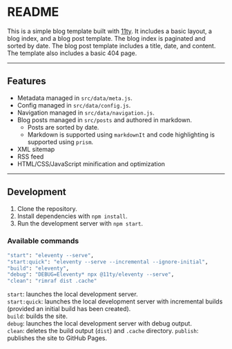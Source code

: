 # README

This is a simple blog template built with [11ty](https://www.11ty.dev). It includes a basic layout, a blog index, and a blog post template. The blog index is paginated and sorted by date. The blog post template includes a title, date, and content. The template also includes a basic 404 page.

---

## Features

- Metadata managed in `src/data/meta.js`.
- Config managed in `src/data/config.js`.
- Navigation managed in `src/data/navigation.js`.
- Blog posts managed in `src/posts` and authored in markdown.
  - Posts are sorted by date.
  - Markdown is supported using `markdownIt` and code highlighting is supported using `prism`.
- XML sitemap
- RSS feed
- HTML/CSS/JavaScript minification and optimization

---

## Development

1. Clone the repository.
2. Install dependencies with `npm install`.
3. Run the development server with `npm start`.

### Available commands

```zsh
"start": "eleventy --serve",
"start:quick": "eleventy --serve --incremental --ignore-initial",
"build": "eleventy",
"debug": "DEBUG=Eleventy* npx @11ty/eleventy --serve",
"clean": "rimraf dist .cache"
```

`start`: launches the local development server.    
`start:quick`: launches the local development server with incremental builds (provided an initial build has been created).    
`build`: builds the site.    
`debug`: launches the local development server with debug output.    
`clean`: deletes the build output (`dist`) and `.cache` directory.
`publish`: publishes the site to GitHub Pages.
